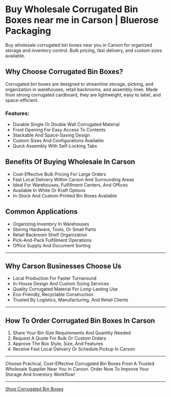 # Buy Wholesale Corrugated Bin Boxes near me in Carson | Bluerose Packaging

Buy wholesale corrugated bin boxes near you in Carson for organized storage and inventory control. Bulk pricing, fast delivery, and custom sizes available.

## Why Choose Corrugated Bin Boxes?

Corrugated bin boxes are designed to streamline storage, picking, and organization in warehouses, retail backrooms, and assembly lines. Made from strong corrugated cardboard, they are lightweight, easy to label, and space-efficient.

### Features:

- Durable Single Or Double Wall Corrugated Material  
- Front Opening For Easy Access To Contents  
- Stackable And Space-Saving Design  
- Custom Sizes And Configurations Available  
- Quick Assembly With Self-Locking Tabs  

## Benefits Of Buying Wholesale In Carson

- Cost-Effective Bulk Pricing For Large Orders  
- Fast Local Delivery Within Carson And Surrounding Areas  
- Ideal For Warehouses, Fulfillment Centers, And Offices  
- Available In White Or Kraft Options  
- In-Stock And Custom-Printed Bin Boxes Available  

## Common Applications

- Organizing Inventory In Warehouses  
- Storing Hardware, Tools, Or Small Parts  
- Retail Backroom Shelf Organization  
- Pick-And-Pack Fulfillment Operations  
- Office Supply And Document Sorting  

---

## Why Carson Businesses Choose Us

- Local Production For Faster Turnaround  
- In-House Design And Custom Sizing Services  
- Quality Corrugated Material For Long-Lasting Use  
- Eco-Friendly, Recyclable Construction  
- Trusted By Logistics, Manufacturing, And Retail Clients  

---

## How To Order Corrugated Bin Boxes In Carson

1. Share Your Bin Size Requirements And Quantity Needed  
2. Request A Quote For Bulk Or Custom Orders  
3. Approve The Box Style, Size, And Features  
4. Receive Fast Local Delivery Or Schedule Pickup In Carson  

---

Choose Practical, Cost-Effective Corrugated Bin Boxes From A Trusted Wholesale Supplier Near You In Carson. Order Now To Improve Your Storage And Inventory Workflow!

---

[Shop Corrugated Bin Boxes](https://www.bluerosepackaging.com/product/wholesale-corrugated-bin-boxes/)

